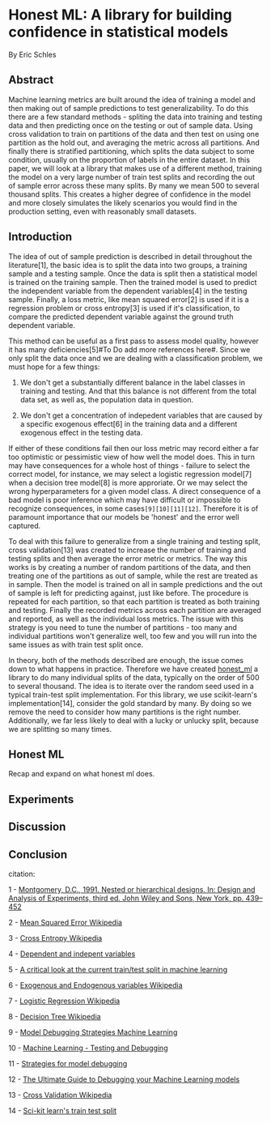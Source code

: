 # Honest ML: A library for building confidence in statistical models

By Eric Schles

## Abstract

Machine learning metrics are built around the idea of training a model and then making out of sample predictions to test generalizability.  To do this there are a few standard methods - spliting the data into training and testing data and then predicting once on the testing or out of sample data.  Using cross validation to train on partitions of the data and then test on using one partition as the hold out, and averaging the metric across all partitions.  And finally there is stratified partitioning, which splits the data subject to some condition, usually on the proportion of labels in the entire dataset.  In this paper, we will look at a library that makes use of a different method, training the model on a very large number of train test splits and recording the out of sample error across these many splits.  By many we mean 500 to several thousand splits.  This creates a higher degree of confidence in the model and more closely simulates the likely scenarios you would find in the production setting, even with reasonably small datasets.

## Introduction

The idea of out of sample prediction is described in detail throughout the literature[1], the basic idea is to split the data into two groups, a training sample and a testing sample.  Once the data is split then a statistical model is trained on the training sample.  Then the trained model is used to predict the independent variable from the dependent variables[4] in the testing sample. Finally, a loss metric, like mean squared error[2] is used if it is a regression problem or cross entropy[3] is used if it's classification, to compare the predicted dependent variable against the ground truth dependent variable.  

This method can be useful as a first pass to assess model quality, however it has many deficiencies[5]#To Do add more references here#.  Since we only split the data once and we are dealing with a classification problem, we must hope for a few things:

1. We don't get a substantially different balance in the label classes in training and testing.  And that this balance is not different from the total data set, as well as, the population data in question.

2. We don't get a concentration of indepedent variables that are caused by a specific exogenous effect[6] in the training data and a different exogenous effect in the testing data.  

If either of these conditions fail then our loss metric may record either a far too optimistic or pessimistic view of how well the model does.  This in turn may have consequences for a whole host of things - failure to select the correct model, for instance, we may select a logistic regression model[7] when a decision tree model[8] is more approriate.  Or we may select the wrong hyperparameters for a given model class.  A direct consequence of a bad model is poor inference which may have difficult or impossible to recognize consequences, in some cases`[9][10][11][12]`.  Therefore it is of paramount importance that our models be 'honest' and the error well captured.  

To deal with this failure to generalize from a single training and testing split, cross validation[13] was created to increase the number of training and testing splits and then average the error metric or metrics.  The way this works is by creating a number of random partitions of the data, and then treating one of the partitions as out of sample, while the rest are treated as in sample.  Then the model is trained on all in sample predictions and the out of sample is left for predicting against, just like before.  The procedure is repeated for each partition, so that each partition is treated as both training and testing.  Finally the recorded metrics across each partition are averaged and reported, as well as the individual loss metrics.  The issue with this strategy is you need to tune the number of partitions - too many and individual partitions won't generalize well, too few and you will run into the same issues as with train test split once.  

In theory, both of the methods described are enough, the issue comes down to what happens in practice.  Therefore we have created [honest_ml](https://github.com/EricSchles/honest_ml) a library to do many individual splits of the data, typically on the order of 500 to several thousand.  The idea is to iterate over the random seed used in a typical train-test split implementation.  For this library, we use scikit-learn's implementation[14], consider the gold standard by many.  By doing so we remove the need to consider how many partitions is the right number.  Additionally, we far less likely to deal with a lucky or unlucky split, because we are splitting so many times.  

## Honest ML

Recap and expand on what honest ml does.  

## Experiments

## Discussion

## Conclusion



citation:

1 - [Montgomery, D.C., 1991. Nested or hierarchical designs. In: Design and Analysis of Experiments, third ed. John Wiley and Sons, New York, pp. 439–452](https://scholar.google.com/scholar?q=Montgomery,%20D.C.,%201991.%20Nested%20or%20hierarchical%20designs.%20In:%20Design%20and%20Analysis%20of%20Experiments,%20third%20ed.%20John%20Wiley%20and%20Sons,%20New%20York,%20pp.%20439452.)

2 - [Mean Squared Error Wikipedia](https://en.wikipedia.org/wiki/Mean_squared_error)

3 - [Cross Entropy Wikipedia](https://en.wikipedia.org/wiki/Cross_entropy)

4 - [Dependent and indepent variables](https://en.wikipedia.org/wiki/Dependent_and_independent_variables)

5 - [A critical look at the current train/test split in machine learning](https://arxiv.org/pdf/2106.04525.pdf)

6 - [Exogenous and Endogenous variables Wikipedia](https://en.wikipedia.org/wiki/Exogenous_and_endogenous_variables)

7 - [Logistic Regression Wikipedia](https://en.wikipedia.org/wiki/Logistic_regression)

8 - [Decision Tree Wikipedia](https://en.wikipedia.org/wiki/Decision_tree_learning)

9 - [Model Debugging Strategies Machine Learning](https://neptune.ai/blog/model-debugging-strategies-machine-learning)

10 - [Machine Learning - Testing and Debugging](https://developers.google.com/machine-learning/testing-debugging/common/overview)

11 - [Strategies for model debugging](https://towardsdatascience.com/strategies-for-model-debugging-aa822f1097ce)

12 - [The Ultimate Guide to Debugging your Machine Learning models](https://towardsdatascience.com/the-ultimate-guide-to-debugging-your-machine-learning-models-103dc0f9e421)

13 - [Cross Validation Wikipedia](https://en.wikipedia.org/wiki/Cross-validation_(statistics))

14 - [Sci-kit learn's train test split](https://scikit-learn.org/stable/modules/generated/sklearn.model_selection.train_test_split.html)
